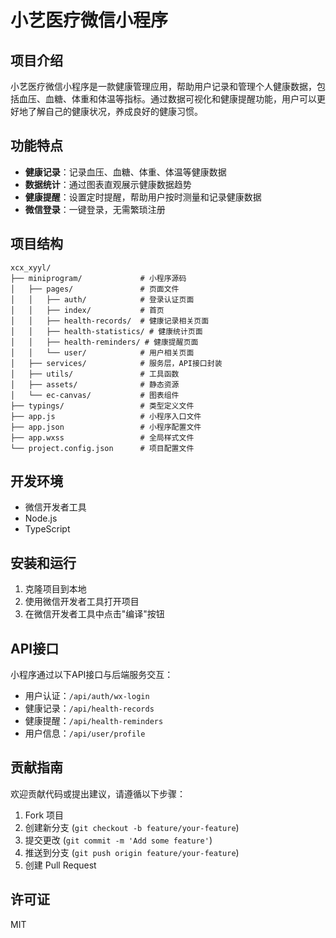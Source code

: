 # 小艺医疗微信小程序

## 项目介绍

小艺医疗微信小程序是一款健康管理应用，帮助用户记录和管理个人健康数据，包括血压、血糖、体重和体温等指标。通过数据可视化和健康提醒功能，用户可以更好地了解自己的健康状况，养成良好的健康习惯。

## 功能特点

- **健康记录**：记录血压、血糖、体重、体温等健康数据
- **数据统计**：通过图表直观展示健康数据趋势
- **健康提醒**：设置定时提醒，帮助用户按时测量和记录健康数据
- **微信登录**：一键登录，无需繁琐注册

## 项目结构

```
xcx_xyyl/
├── miniprogram/             # 小程序源码
│   ├── pages/               # 页面文件
│   │   ├── auth/            # 登录认证页面
│   │   ├── index/           # 首页
│   │   ├── health-records/  # 健康记录相关页面
│   │   ├── health-statistics/ # 健康统计页面
│   │   ├── health-reminders/ # 健康提醒页面
│   │   └── user/            # 用户相关页面
│   ├── services/            # 服务层，API接口封装
│   ├── utils/               # 工具函数
│   ├── assets/              # 静态资源
│   └── ec-canvas/           # 图表组件
├── typings/                 # 类型定义文件
├── app.js                   # 小程序入口文件
├── app.json                 # 小程序配置文件
├── app.wxss                 # 全局样式文件
└── project.config.json      # 项目配置文件
```

## 开发环境

- 微信开发者工具
- Node.js
- TypeScript

## 安装和运行

1. 克隆项目到本地
2. 使用微信开发者工具打开项目
3. 在微信开发者工具中点击"编译"按钮

## API接口

小程序通过以下API接口与后端服务交互：

- 用户认证：`/api/auth/wx-login`
- 健康记录：`/api/health-records`
- 健康提醒：`/api/health-reminders`
- 用户信息：`/api/user/profile`

## 贡献指南

欢迎贡献代码或提出建议，请遵循以下步骤：

1. Fork 项目
2. 创建新分支 (`git checkout -b feature/your-feature`)
3. 提交更改 (`git commit -m 'Add some feature'`)
4. 推送到分支 (`git push origin feature/your-feature`)
5. 创建 Pull Request

## 许可证

MIT 